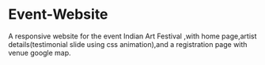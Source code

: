 # Event-Website
A responsive website for the event Indian Art Festival ,with home page,artist details(testimonial slide using css animation),and a registration page with venue google map.
